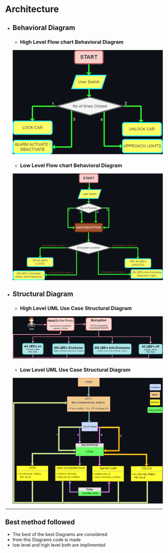 
#  Architecture
* ##  Behavioral Diagram
    * ###  High Level Flow chart Behavioral Diagram
    ![HLFBD](https://github.com/praveenraj2001/M3_G46/blob/main/1Remote_Keyless_Entry/6_ImagesAndVideos/HLFBD_BG.png)
    * ### Low Level Flow chart Behavioral Diagram
    ![LLFBD](https://github.com/praveenraj2001/M3_G46/blob/main/1Remote_Keyless_Entry/6_ImagesAndVideos/LLFBD_BG.png)
* ## Structural Diagram
    * ### High Level UML Use Case Structural Diagram
    ![HL_UML](https://github.com/praveenraj2001/M3_G46/blob/main/1Remote_Keyless_Entry/6_ImagesAndVideos/HL_UML.png)
    * ### Low Level UML Use Case Structural Diagram
    ![LL_UML](https://github.com/praveenraj2001/M3_G46/blob/main/1Remote_Keyless_Entry/6_ImagesAndVideos/LL_UML.png)
---

  ## Best method followed
   * The best of the best Diagrams are considered
   * from this Diagrams code is made 
   * low level and high level both are implimented